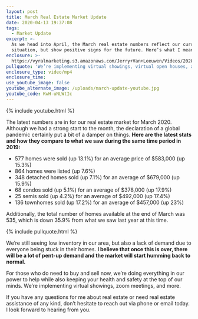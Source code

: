 ```yaml
---
layout: post
title: March Real Estate Market Update
date: 2020-04-13 19:37:08
tags:
  - Market Update
excerpt: >-
  As we head into April, the March real estate numbers reflect our current
  situation, but show positive signs for the future. Here’s what I mean.
enclosure: >-
  https://vyralmarketing.s3.amazonaws.com/Jerry+Van+Leeuwen/Videos/2020/March+Real+Estate+Market+Update.mp4
pullquote: 'We’re implementing virtual showings, virtual open houses, and more.'
enclosure_type: video/mp4
enclosure_time:
use_youtube_image: false
youtube_alternate_image: /uploads/march-update-youtube.jpg
youtube_code: KwH-uNLWtIc
---
```


{% include youtube.html %}

The latest numbers are in for our real estate market for March 2020. Although we had a strong start to the month, the declaration of a global pandemic certainly put a bit of a damper on things. **Here are the latest stats and how they compare to what we saw during the same time period in 2019:**

* 577 homes were sold (up 13.1%) for an average price of $583,000 (up 15.3%)
* 864 homes were listed (up 7.6%)
* 348 detached homes sold (up 7.1%) for an average of $679,000 (up 15.9%)
* 68 condos sold (up 5.1%) for an average of $378,000 (up 17.9%)
* 25 semis sold (up 4.2%) for an average of $492,000 (up 17.4%)
* 136 townhomes sold (up 17.2%) for an average of $457,000 (up 23%)

Additionally, the total number of homes available at the end of March was 535, which is down 35.9% from what we saw last year at this time.

{% include pullquote.html %}

We’re still seeing low inventory in our area, but also a lack of demand due to everyone being stuck in their homes. **I believe that once this is over, there will be a lot of pent-up demand and the market will start humming back to normal.**

For those who do need to buy and sell now, we’re doing everything in our power to help while also keeping your health and safety at the top of our minds. We’re implementing virtual showings, zoom meetings, and more.

If you have any questions for me about real estate or need real estate assistance of any kind, don’t hesitate to reach out via phone or email today. I look forward to hearing from you.